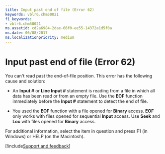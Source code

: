 ```yaml
---
title: Input past end of file (Error 62)
keywords: vblr6.chm50021
f1_keywords:
- vblr6.chm50021
ms.assetid: cd2a6984-2dae-66f0-ee55-14372a1d5f0a
ms.date: 06/08/2017
ms.localizationpriority: medium
---
```



# Input past end of file (Error 62)

You can't read past the end-of-file position. This error has the following cause and solution:

- An **Input #** or **Line Input #** statement is reading from a file in which all data has been read or from an empty file. Use the **EOF** function immediately before the **Input #** statement to detect the end of file.
    
- You used the **EOF** function with a file opened for **Binary** access. **EOF** only works with files opened for sequential **Input** access. Use **Seek** and **Loc** with files opened for **Binary** access.
    

For additional information, select the item in question and press F1 (in Windows) or HELP (on the Macintosh).

[!include[Support and feedback](~/includes/feedback-boilerplate.md)]
